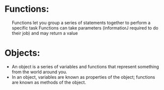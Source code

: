 # Functions:

<ul>

<il>Functions let you group a series of statements together to perform a
specific task</il>
<il>Functions can take parameters (informatiorJ required
to do their job) and may return a value</il>

</ul>




# Objects:

<ul>
<li>An object is a series of variables and functions that
represent something from the world around you.</li>
<li>In an object, variables are known as properties of the
object; functions are known as methods of the object.</li>

</ul>